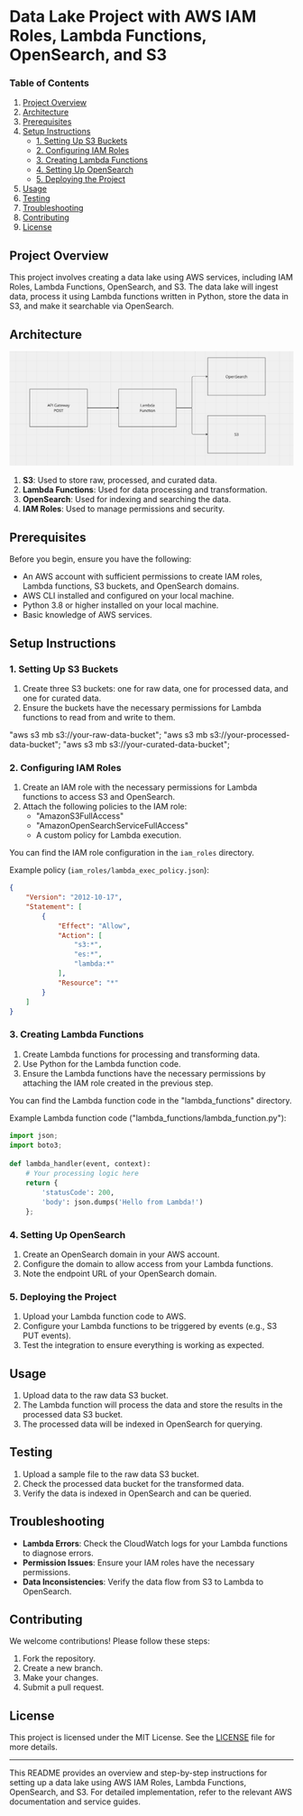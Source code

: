 # Data Lake Project with AWS IAM Roles, Lambda Functions, OpenSearch, and S3

### Table of Contents

1. [Project Overview](#project-overview)
2. [Architecture](#architecture)
3. [Prerequisites](#prerequisites)
4. [Setup Instructions](#setup-instructions)
   - [1. Setting Up S3 Buckets](#1-setting-up-s3-buckets)
   - [2. Configuring IAM Roles](#2-configuring-iam-roles)
   - [3. Creating Lambda Functions](#3-creating-lambda-functions)
   - [4. Setting Up OpenSearch](#4-setting-up-opensearch)
   - [5. Deploying the Project](#5-deploying-the-project)
5. [Usage](#usage)
6. [Testing](#testing)
7. [Troubleshooting](#troubleshooting)
8. [Contributing](#contributing)
9. [License](#license)

## Project Overview

This project involves creating a data lake using AWS services, including IAM Roles, Lambda Functions, OpenSearch, and S3. The data lake will ingest data, process it using Lambda functions written in Python, store the data in S3, and make it searchable via OpenSearch.

## Architecture

![Architecture Diagram](./architecture_diagram.png)

1. **S3**: Used to store raw, processed, and curated data.
2. **Lambda Functions**: Used for data processing and transformation.
3. **OpenSearch**: Used for indexing and searching the data.
4. **IAM Roles**: Used to manage permissions and security.

## Prerequisites

Before you begin, ensure you have the following:

- An AWS account with sufficient permissions to create IAM roles, Lambda functions, S3 buckets, and OpenSearch domains.
- AWS CLI installed and configured on your local machine.
- Python 3.8 or higher installed on your local machine.
- Basic knowledge of AWS services.

## Setup Instructions

### 1. Setting Up S3 Buckets

1. Create three S3 buckets: one for raw data, one for processed data, and one for curated data.
2. Ensure the buckets have the necessary permissions for Lambda functions to read from and write to them.

"aws s3 mb s3://your-raw-data-bucket";
"aws s3 mb s3://your-processed-data-bucket";
"aws s3 mb s3://your-curated-data-bucket";

### 2. Configuring IAM Roles

1. Create an IAM role with the necessary permissions for Lambda functions to access S3 and OpenSearch.
2. Attach the following policies to the IAM role:
   - "AmazonS3FullAccess"
   - "AmazonOpenSearchServiceFullAccess"
   - A custom policy for Lambda execution.

You can find the IAM role configuration in the `iam_roles` directory.

Example policy (`iam_roles/lambda_exec_policy.json`):

```json
{
    "Version": "2012-10-17",
    "Statement": [
        {
            "Effect": "Allow",
            "Action": [
                "s3:*",
                "es:*",
                "lambda:*"
            ],
            "Resource": "*"
        }
    ]
}
```
### 3. Creating Lambda Functions

1. Create Lambda functions for processing and transforming data.
2. Use Python for the Lambda function code.
3. Ensure the Lambda functions have the necessary permissions by attaching the IAM role created in the previous step.

You can find the Lambda function code in the "lambda_functions" directory.

Example Lambda function code ("lambda_functions/lambda_function.py"):

```python
import json;
import boto3;

def lambda_handler(event, context):
    # Your processing logic here
    return {
        'statusCode': 200,
        'body': json.dumps('Hello from Lambda!')
    };

```
### 4. Setting Up OpenSearch

1. Create an OpenSearch domain in your AWS account.
2. Configure the domain to allow access from your Lambda functions.
3. Note the endpoint URL of your OpenSearch domain.

### 5. Deploying the Project

1. Upload your Lambda function code to AWS.
2. Configure your Lambda functions to be triggered by events (e.g., S3 PUT events).
3. Test the integration to ensure everything is working as expected.

## Usage

1. Upload data to the raw data S3 bucket.
2. The Lambda function will process the data and store the results in the processed data S3 bucket.
3. The processed data will be indexed in OpenSearch for querying.

## Testing

1. Upload a sample file to the raw data S3 bucket.
2. Check the processed data bucket for the transformed data.
3. Verify the data is indexed in OpenSearch and can be queried.

## Troubleshooting

- **Lambda Errors**: Check the CloudWatch logs for your Lambda functions to diagnose errors.
- **Permission Issues**: Ensure your IAM roles have the necessary permissions.
- **Data Inconsistencies**: Verify the data flow from S3 to Lambda to OpenSearch.

## Contributing

We welcome contributions! Please follow these steps:

1. Fork the repository.
2. Create a new branch.
3. Make your changes.
4. Submit a pull request.

## License

This project is licensed under the MIT License. See the [LICENSE](./LICENSE) file for more details.

---

This README provides an overview and step-by-step instructions for setting up a data lake using AWS IAM Roles, Lambda Functions, OpenSearch, and S3. For detailed implementation, refer to the relevant AWS documentation and service guides.
